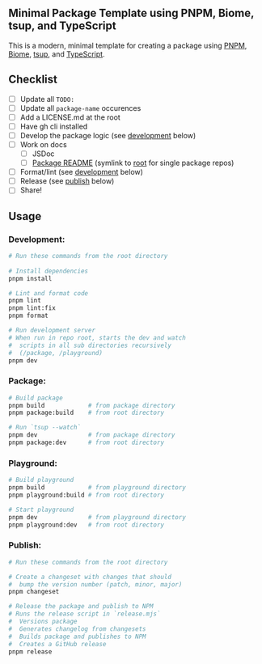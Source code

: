 ## Minimal Package Template using PNPM, Biome, tsup, and TypeScript

This is a modern, minimal template for creating a package using [PNPM](https://pnpm.io/), [Biome](https://biomejs.dev/), [tsup](https://tsup.egoist.dev/), and [TypeScript](https://www.typescriptlang.org/).

## Checklist

- [ ] Update all `TODO:`
- [ ] Update all `package-name` occurences
- [ ] Add a LICENSE.md at the root
- [ ] Have gh cli installed
- [ ] Develop the package logic (see [development](#development) below)
- [ ] Work on docs
  - [ ] JSDoc
  - [ ] [Package README](/package/README.md) (symlink to [root](README.md) for single package repos)
- [ ] Format/lint (see [development](#development) below)
- [ ] Release (see [publish](#publish) below)
- [ ] Share!

## Usage
### Development:
```bash
# Run these commands from the root directory
 
# Install dependencies
pnpm install

# Lint and format code
pnpm lint
pnpm lint:fix
pnpm format

# Run development server
# When run in repo root, starts the dev and watch
#  scripts in all sub directories recursively
#  (/package, /playground)
pnpm dev
```

### Package:
```bash
# Build package
pnpm build            # from package directory
pnpm package:build    # from root directory

# Run `tsup --watch`
pnpm dev              # from package directory
pnpm package:dev      # from root directory
```

### Playground:
```bash
# Build playground
pnpm build            # from playground directory
pnpm playground:build # from root directory

# Start playground
pnpm dev              # from playground directory
pnpm playground:dev   # from root directory
```

### Publish:
```bash
# Run these commands from the root directory

# Create a changeset with changes that should 
#  bump the version number (patch, minor, major)
pnpm changeset

# Release the package and publish to NPM
# Runs the release script in `release.mjs`
#  Versions package
#  Generates changelog from changesets
#  Builds package and publishes to NPM
#  Creates a GitHub release
pnpm release
```